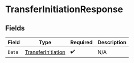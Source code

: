 # TransferInitiationResponse


## Fields

| Field                                                           | Type                                                            | Required                                                        | Description                                                     |
| --------------------------------------------------------------- | --------------------------------------------------------------- | --------------------------------------------------------------- | --------------------------------------------------------------- |
| `Data`                                                          | [TransferInitiation](../../models/shared/transferinitiation.md) | :heavy_check_mark:                                              | N/A                                                             |